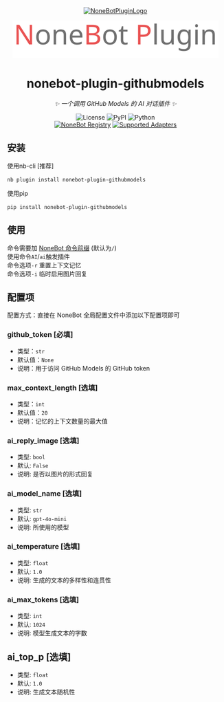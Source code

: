 <!-- markdownlint-disable MD033 MD036 MD041 -->

<div align="center">

<a href="https://v2.nonebot.dev/store">
  <img src="https://raw.githubusercontent.com/A-kirami/nonebot-plugin-template/resources/nbp_logo.png" width="180" height="180" alt="NoneBotPluginLogo">
</a>

<p>
  <img src="https://raw.githubusercontent.com/lgc-NB2Dev/readme/main/template/plugin.svg" alt="NoneBotPluginText">
</p>

# nonebot-plugin-githubmodels

_✨ 一个调用 GitHub Models 的 AI 对话插件 ✨_

![License](https://img.shields.io/pypi/l/nonebot-plugin-githubmodels)
![PyPI](https://img.shields.io/pypi/v/nonebot-plugin-githubmodels.svg)
![Python](https://img.shields.io/badge/python-3.8+-blue.svg)  
[![NoneBot Registry](https://img.shields.io/endpoint?url=https%3A%2F%2Fnbbdg.lgc2333.top%2Fplugin%2Fnonebot-plugin-githubmodels)](https://registry.nonebot.dev/plugin/nonebot-plugin-githubmodels:nonebot_plugin_githubmodels)
[![Supported Adapters](https://img.shields.io/endpoint?url=https%3A%2F%2Fnbbdg.lgc2333.top%2Fplugin-adapters%2Fnonebot-plugin-alconna)](https://registry.nonebot.dev/plugin/nonebot-plugin-alconna:nonebot_plugin_alconna)

</div>

## 安装
使用nb-cli [推荐]
```shell
nb plugin install nonebot-plugin-githubmodels
```
使用pip
```shell
pip install nonebot-plugin-githubmodels
```

## 使用
命令需要加 [NoneBot 命令前缀](https://nonebot.dev/docs/appendices/config#command-start-和-command-separator) (默认为`/`)  
使用命令`AI`/`ai`触发插件  
命令选项`-r` 重置上下文记忆  
命令选项`-i` 临时启用图片回复  

## 配置项

配置方式：直接在 NoneBot 全局配置文件中添加以下配置项即可

### github_token [必填]

- 类型：`str`
- 默认值：`None`
- 说明：用于访问 GitHub Models 的 GitHub token

### max_context_length [选填]

- 类型：`int`
- 默认值：`20`
- 说明：记忆的上下文数量的最大值

### ai_reply_image [选填]


- 类型: `bool`
- 默认: `False`
- 说明: 是否以图片的形式回复

### ai_model_name [选填]

- 类型: `str`
- 默认: `gpt-4o-mini`
- 说明: 所使用的模型

### ai_temperature [选填]

- 类型: `float`
- 默认: `1.0`
- 说明: 生成的文本的多样性和连贯性

### ai_max_tokens [选填]

- 类型: `int`
- 默认: `1024`
- 说明: 模型生成文本的字数

## ai_top_p [选填]

- 类型: `float`
- 默认: `1.0`
- 说明: 生成文本随机性